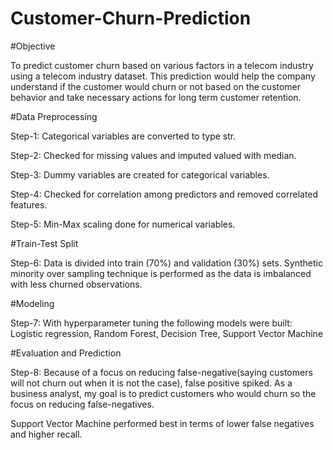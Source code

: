 # Customer-Churn-Prediction

#Objective

To predict customer churn based on various factors in a telecom industry using a telecom industry dataset. This prediction would help the company understand if the customer would churn or not based on the customer behavior and take necessary actions for long term customer retention.

#Data Preprocessing

Step-1: Categorical variables are converted to type str.

Step-2: Checked for missing values and imputed valued with median. 

Step-3: Dummy variables are created for categorical variables.

Step-4: Checked for correlation among predictors and removed correlated features.

Step-5: Min-Max scaling done for numerical variables.

#Train-Test Split

Step-6: Data is divided into train (70%) and validation (30%) sets. Synthetic minority over sampling technique is performed as the data is imbalanced with less churned observations.

#Modeling

Step-7: With hyperparameter tuning the following models were built: Logistic regression, Random Forest, Decision Tree, Support Vector Machine

#Evaluation and Prediction

Step-8: Because of a focus on reducing false-negative(saying customers will not churn out when it is not the case), false positive spiked. As a business analyst, my goal is to predict customers who would churn so the focus on reducing false-negatives.

Support Vector Machine performed best in terms of lower false negatives and higher recall. 
